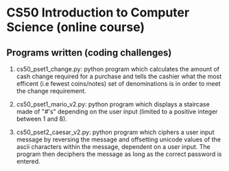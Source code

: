# CS50 Introduction to Computer Science (online course)
Programs written (coding challenges)
------------------------------------

1) cs50_pset1_change.py: python program which calculates the amount of cash change required for a purchase and tells the cashier what the most efficent (i.e fewest coins/notes) set of denominations is in order to meet the change requirement.  

2) cs50_pset1_mario_v2.py: python program which displays a staircase made of "#'s" depending on the user input (limited to a positive integer between 1 and 8).

3) cs50_pset2_caesar_v2.py: python program which ciphers a user input message by reversing the message and offsetting unicode values of the ascii characters within the message, dependent on a user input. The program then deciphers the message as long as the correct password is entered. 
